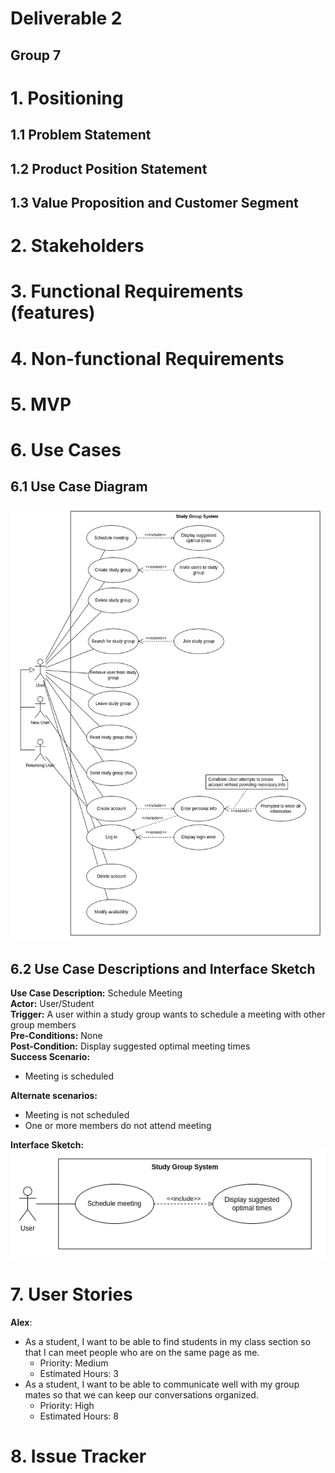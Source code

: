 # Deliverable 2

## Group 7

# 1. Positioning

## 1.1 Problem Statement


## 1.2 Product Position Statement


## 1.3 Value Proposition and Customer Segment


# 2. Stakeholders


# 3. Functional Requirements (features)


# 4. Non-functional Requirements


# 5. MVP


# 6. Use Cases

## 6.1 Use Case Diagram
![Use Case Diagram Image](res/deliverable_2-use_case_diagram.png)

## 6.2 Use Case Descriptions and Interface Sketch
**Use Case Description:** Schedule Meeting  
**Actor:** User/Student  
**Trigger:** A user within a study group wants to schedule a meeting with other group members  
**Pre-Conditions:** None  
**Post-Condition:** Display suggested optimal meeting times  
**Success Scenario:**

* Meeting is scheduled

**Alternate scenarios:** 

* Meeting is not scheduled  
* One or more members do not attend meeting

**Interface Sketch:**  
![Schedule Meeting Interface Diagram](res/deliverable_2-schedule_meeting.png)

# 7. User Stories
**Alex**: 

* As a student, I want to be able to find students in my class section so that I can meet people who are on the same page as me.  
  * Priority: Medium  
  * Estimated Hours: 3  
* As a student, I want to be able to communicate well with my group mates so that we can keep our conversations organized.  
  * Priority: High
  * Estimated Hours: 8

# 8. Issue Tracker

